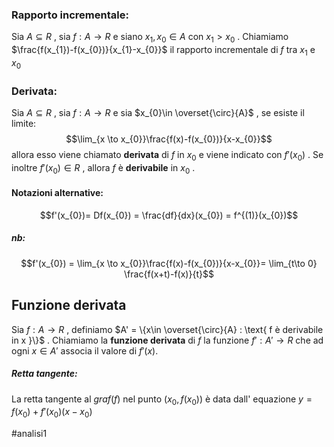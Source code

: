 ### Rapporto incrementale:
Sia $A \subseteq R$ , sia $f:A \to R$ e siano $x_{1},x_{0}\in A$ con $x_{1}>x_{0}$ .
Chiamiamo $\frac{f(x_{1})-f(x_{0})}{x_{1}-x_{0}}$ il rapporto incrementale di $f$ tra $x_{1}$ e $x_{0}$ 

### Derivata:
Sia $A \subseteq R$ , sia $f:A \to R$ e sia $x_{0}\in \overset{\circ}{A}$ , se esiste il limite:$$\lim_{x \to x_{0}}\frac{f(x)-f(x_{0})}{x-x_{0}}$$ allora esso viene chiamato **derivata** di $f$ in $x_{0}$ e viene indicato con $f'(x_{0})$ .
Se inoltre $f'(x_{0})\in R$ , allora $f$ è **derivabile** in $x_{0}$ .

#### Notazioni alternative:
$$f'(x_{0})= Df(x_{0}) = \frac{df}{dx}(x_{0}) = f^{(1)}(x_{0})$$
##### nb:
$$f'(x_{0}) = \lim_{x \to x_{0}}\frac{f(x)-f(x_{0})}{x-x_{0}}= \lim_{t\to 0} \frac{f(x+t)-f(x)}{t}$$

## Funzione derivata
Sia $f:A \to R$ , definiamo $A' = \{x\in \overset{\circ}{A} : \text{ f è derivabile in x }\}$ .
Chiamiamo la **funzione derivata** di $f$ la funzione $f':A'\to R$ che ad ogni $x\in A'$ associa il valore di $f'(x)$.

##### Retta tangente:
La retta tangente al $graf(f)$ nel punto $(x_{0},f(x_{0}))$ è data dall' equazione $y = f(x_{0})+f'(x_{0})(x-x_{0})$ 

#analisi1